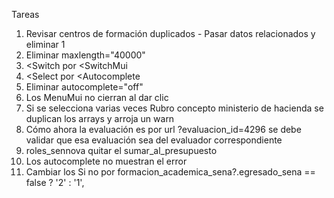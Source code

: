 Tareas

1. Revisar centros de formación duplicados - Pasar datos relacionados y eliminar 1
2. Eliminar maxlength="40000"
3. <Switch por <SwitchMui
4. <Select por <Autocomplete
5. Eliminar autocomplete="off"
6. Los MenuMui no cierran al dar clic
7. Si se selecciona varias veces Rubro concepto ministerio de hacienda se duplican los arrays y arroja un warn
8. Cómo ahora la evaluación es por url ?evaluacion_id=4296 se debe validar que esa evaluación sea del evaluador correspondiente
9. roles_sennova quitar el sumar_al_presupuesto
10. Los autocomplete no muestran el error
11. Cambiar los Si no por formacion_academica_sena?.egresado_sena == false ? '2' : '1',
